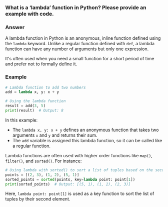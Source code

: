 ### What is a ‘lambda’ function in Python? Please provide an example with code.

### Answer

A lambda function in Python is an anonymous, inline function defined using the `lambda` keyword. Unlike a regular function defined with `def`, a lambda function can have any number of arguments but only one expression.

It's often used when you need a small function for a short period of time and prefer not to formally define it.

### Example

```python
# Lambda function to add two numbers
add = lambda x, y: x + y

# Using the lambda function
result = add(3, 5)
print(result)  # Output: 8
```

In this example:
- The `lambda x, y: x + y` defines an anonymous function that takes two arguments `x` and `y` and returns their sum.
- The `add` variable is assigned this lambda function, so it can be called like a regular function.

Lambda functions are often used with higher order functions like `map()`, `filter()`, and `sorted()`. For instance:

```python
# Using lambda with sorted() to sort a list of tuples based on the second value
points = [(2, 3), (1, 2), (5, 1)]
sorted_points = sorted(points, key=lambda point: point[1])
print(sorted_points)  # Output: [(5, 1), (1, 2), (2, 3)]
```

Here, `lambda point: point[1]` is used as a key function to sort the list of tuples by their second element.